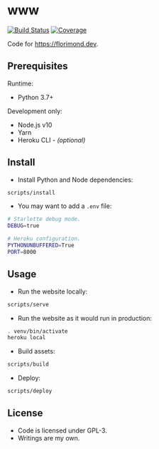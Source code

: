 # www

[![Build Status](https://travis-ci.org/florimondmanca/www.svg?branch=master)](https://travis-ci.org/florimondmanca/www)
[![Coverage](https://codecov.io/gh/florimondmanca/www/branch/master/graph/badge.svg?token=IT5DBiSTHK)](https://codecov.io/gh/florimondmanca/www)

Code for https://florimond.dev.

## Prerequisites

Runtime:

- Python 3.7+

Development only:

- Node.js v10
- Yarn
- Heroku CLI - *(optional)*

## Install

- Install Python and Node dependencies:

```bash
scripts/install
```

- You may want to add a `.env` file:

```bash
# Starlette debug mode.
DEBUG=true

# Heroku configuration.
PYTHONUNBUFFERED=True
PORT=8000
```

## Usage

- Run the website locally:

```bash
scripts/serve
```

- Run the website as it would run in production:

```bash
. venv/bin/activate
heroku local
```

- Build assets:

```bash
scripts/build
```

- Deploy:

```bash
scripts/deploy
```

## License

- Code is licensed under GPL-3.
- Writings are my own.
